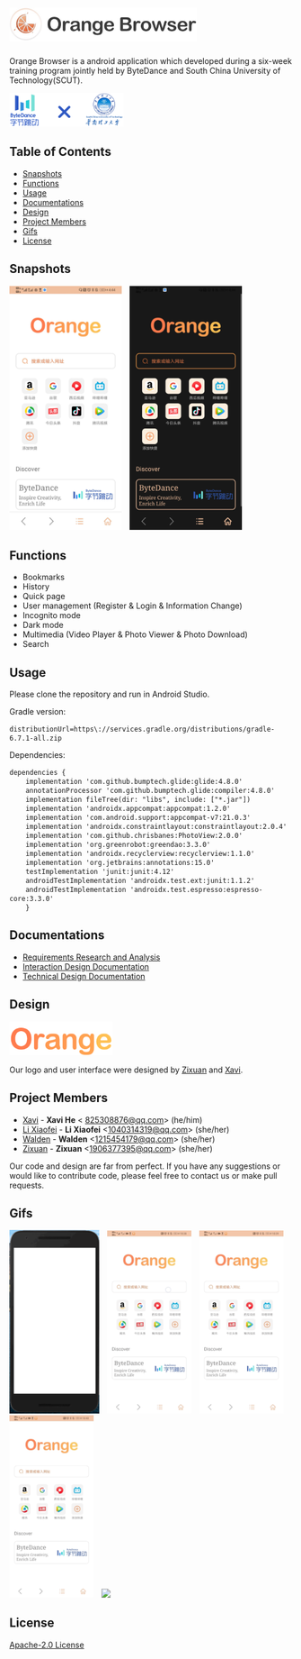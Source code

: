 # <img src='./images/title.png' height='60'/>

Orange Browser is a android application which developed during a six-week training program jointly held by ByteDance and South China University of Technology(SCUT).

<img src='./images/unity.png' height='60'/>


## Table of Contents
* [Snapshots](#Snapshots)
* [Functions](#Functions)
* [Usage](#Usage)
* [Documentations](#Documentations)
* [Design](#Design)
* [Project Members](#Project_Members)
* [Gifs](#Gifs)
* [License](#License)


## Snapshots <a name="Snapshots"></a>

<img src='./images/home_light.png' width='200'/>&emsp;<img src='./images/home_dark.png' width='200'/>

## Functions <a name="Functions"></a>

* Bookmarks
* History
* Quick page
* User management (Register & Login & Information Change)
* Incognito mode
* Dark mode
* Multimedia (Video Player & Photo Viewer & Photo Download)
* Search

## Usage <a name="Usage"></a>

Please clone the repository and run in Android Studio.

Gradle version:
```
distributionUrl=https\://services.gradle.org/distributions/gradle-6.7.1-all.zip
```
Dependencies:
```
dependencies {
    implementation 'com.github.bumptech.glide:glide:4.8.0'
    annotationProcessor 'com.github.bumptech.glide:compiler:4.8.0'
    implementation fileTree(dir: "libs", include: ["*.jar"])
    implementation 'androidx.appcompat:appcompat:1.2.0'
    implementation 'com.android.support:appcompat-v7:21.0.3'
    implementation 'androidx.constraintlayout:constraintlayout:2.0.4'
    implementation 'com.github.chrisbanes:PhotoView:2.0.0'
    implementation 'org.greenrobot:greendao:3.3.0'
    implementation 'androidx.recyclerview:recyclerview:1.1.0'
    implementation 'org.jetbrains:annotations:15.0'
    testImplementation 'junit:junit:4.12'
    androidTestImplementation 'androidx.test.ext:junit:1.1.2'
    androidTestImplementation 'androidx.test.espresso:espresso-core:3.3.0'
    }
```

## Documentations <a name="Documentations"></a>
* [Requirements Research and Analysis](https://gmja06lqlv.feishu.cn/docs/doccnHKdKTbgC3bJ3vR0YWX3pdh#)
* [Interaction Design Documentation](https://gmja06lqlv.feishu.cn/docs/doccnL7AnOJU59VLdlAdy6n4DXc#)
* [Technical Design Documentation](https://gmja06lqlv.feishu.cn/docs/doccnA3Ya4Bk4qzcJY2D772wJcb#)

## Design <a name="Design"></a>

<img src='./images/logo_text.png' height='60'/>

Our logo and user interface were designed by [Zixuan](https://github.com/coddlly) and [Xavi](https://github.com/HeXavi8).

## Project Members <a name="Project_Members"></a>

- [Xavi](https://github.com/HeXavi8) - **Xavi He** &lt; 825308876@qq.com&gt; (he/him)
- [Li Xiaofei](https://github.com/Makka-Pakka111) - **Li Xiaofei** &lt;1040314319@qq.com&gt; (she/her)
- [Walden](https://github.com/Aoliao-w) - **Walden** &lt;1215454179@qq.com&gt; (she/her)
- [Zixuan](https://github.com/coddlly) - **Zixuan** &lt;1906377395@qq.com&gt; (she/her)

Our code and design are far from perfect. If you have any suggestions or would like to contribute code, please feel free to contact us or make pull requests. </br>

## Gifs
<img src='./images/splash.gif' width='160'/>&emsp;<img src='./images/search.gif' width='150'/>&emsp;<img src='./images/history_bookmark.gif' width='150'/>&emsp;<img src='./images/quick_page.gif' width='150'/>&emsp;<img src='./images/dark_mode.gif' width='150'/>

## License <a name="License"></a>
[Apache-2.0 License](./LICENSE)
